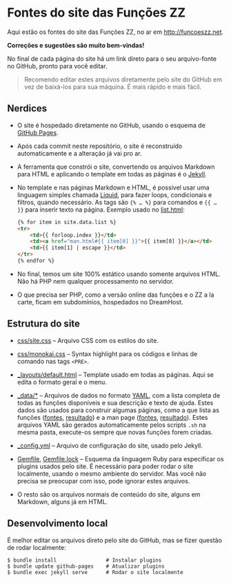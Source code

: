 # Fontes do site das Funções ZZ

Aqui estão os fontes do site das Funções ZZ, no ar em <http://funcoeszz.net>.

**Correções e sugestões são muito bem-vindas!**

No final de cada página do site há um link direto para o seu arquivo-fonte no GitHub, pronto para você editar.

> Recomendo editar estes arquivos diretamente pelo site do GitHub em vez de baixá-los para sua máquina. É mais rápido e mais fácil.

## Nerdices

* O site é hospedado diretamente no GitHub, usando o esquema de [GitHub Pages](https://pages.github.com/).

* Após cada commit neste repositório, o site é reconstruído automaticamente e a alteração já vai pro ar.

* A ferramenta que constrói o site, convertendo os arquivos Markdown para HTML e aplicando o template em todas as páginas é o [Jekyll](http://jekyllrb.com/).

* No template e nas páginas Markdown e HTML, é possível usar uma linguagem simples chamada [Liquid](https://github.com/Shopify/liquid/wiki/Liquid-for-Designers), para fazer loops, condicionais e filtros, quando necessário. As tags são `{% … %}` para comandos e `{{ … }}` para inserir texto na página. Exemplo usado no [list.html](https://github.com/funcoeszz/funcoeszz.github.io/blob/master/list.html):

  ```html
  {% for item in site.data.list %}
  <tr>
      <td>{{ forloop.index }}</td>
      <td><a href="man.html#{{ item[0] }}">{{ item[0] }}</a></td>
      <td>{{ item[1] | escape }}</td>
  </tr>
  {% endfor %}
  ```

* No final, temos um site 100% estático usando somente arquivos HTML. Não há PHP nem qualquer processamento no servidor.

* O que precisa ser PHP, como a versão online das funções e o ZZ a la carte, ficam em subdomínios, hospedados no DreamHost.


## Estrutura do site

* [css/site.css](https://github.com/funcoeszz/funcoeszz.github.io/blob/master/css/site.css) – Arquivo CSS com os estilos do site.

* [css/monokai.css](https://github.com/funcoeszz/funcoeszz.github.io/blob/master/css/monokai.css) – Syntax highlight para os códigos e linhas de comando nas tags `<PRE>`.

* [_layouts/default.html](https://github.com/funcoeszz/funcoeszz.github.io/blob/master/_layouts/default.html) – Template usado em todas as páginas. Aqui se edita o formato geral e o menu.

* [_data/*](https://github.com/funcoeszz/funcoeszz.github.io/tree/master/_data) – Arquivos de dados no formato [YAML](http://pt.wikipedia.org/wiki/YAML), com a lista completa de todas as funções disponíveis e sua descrição e texto de ajuda. Estes dados são usados para construir algumas páginas, como a que lista as funções ([fontes](https://github.com/funcoeszz/funcoeszz.github.io/blob/master/list.html), [resultado](http://funcoeszz.net/list.html)) e a man page ([fontes](https://github.com/funcoeszz/funcoeszz.github.io/blob/master/man.html), [resultado](http://funcoeszz.net/man.html)). Estes arquivos YAML são gerados automaticamente pelos scripts `.sh` na mesma pasta, execute-os sempre que novas funções forem criadas.

* [_config.yml](https://github.com/funcoeszz/funcoeszz.github.io/blob/master/_config.yml) – Arquivo de configuração do site, usado pelo Jekyll.

* [Gemfile](https://github.com/funcoeszz/funcoeszz.github.io/blob/master/Gemfile), [Gemfile.lock](https://github.com/funcoeszz/funcoeszz.github.io/blob/master/Gemfile.lock) – Esquema da linguagem Ruby para especificar os plugins usados pelo site. É necessário para poder rodar o site localmente, usando o mesmo ambiente do servidor. Mas você não precisa se preocupar com isso, pode ignorar estes arquivos.

* O resto são os arquivos normais de conteúdo do site, alguns em Markdown, alguns já em HTML.


## Desenvolvimento local

É melhor editar os arquivos direto pelo site do GitHub, mas se fizer questão de rodar localmente:

```console
$ bundle install                # Instalar plugins
$ bundle update github-pages    # Atualizar plugins
$ bundle exec jekyll serve      # Rodar o site localmente
```
